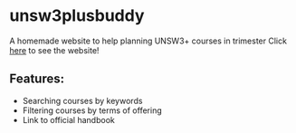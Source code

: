 # unsw3plusbuddy
A homemade website to help planning UNSW3+ courses in trimester
Click [here](http://www.cse.unsw.edu.au/~z5118468/unsw3plushelper/index.html) to see the website!

## Features:
- Searching courses by keywords
- Filtering courses by terms of offering
- Link to official handbook

